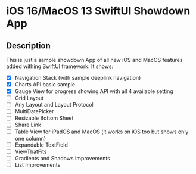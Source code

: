 # iOS 16/MacOS 13 SwiftUI Showdown App

## Description

This is just a sample showdown App of all new iOS and MacOS features added withing SwiftUI framework. It shows:

- [x] Navigation Stack (with sample deeplink navigation)
- [x] Charts API basic sample
- [x] Gauge View for progress showing API with all 4 available setting
- [ ] Grid Layout
- [ ] Any Layout and Layout Protocol
- [ ] MultiDatePicker
- [ ] Resizable Bottom Sheet
- [ ] Share Link
- [ ] Table View for iPadOS and MacOS (it works on iOS too but shows only one column)
- [ ] Expandable TextField
- [ ] ViewThatFits
- [ ] Gradients and Shadows Improvements
- [ ] List Improvements
